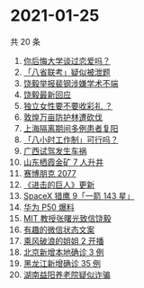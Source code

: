 # 2021-01-25

共 20 条

<!-- BEGIN -->
<!-- 最后更新时间 Mon Jan 25 2021 15:59:02 GMT+0800 (CST) -->
1. [你后悔大学谈过恋爱吗？](https://www.zhihu.com/search?q=后悔大学谈恋爱吗)
1. [「八省联考」疑似被泄题](https://www.zhihu.com/search?q=八省联考)
1. [饶毅举报裴钢涉嫌学术不端](https://www.zhihu.com/search?q=饶毅)
1. [饶毅最新回应](https://www.zhihu.com/search?q=饶毅)
1. [独立女性要不要收彩礼 ？](https://www.zhihu.com/search?q=奇葩说)
1. [敦煌万亩防护林遭砍伐](https://www.zhihu.com/search?q=敦煌)
1. [上海隔离期间多例患者复阳](https://www.zhihu.com/search?q=上海疫情)
1. [「八小时工作制」可行吗？](https://www.zhihu.com/search?q=八小时工作制)
1. [广西试驾发生车祸](https://www.zhihu.com/search?q=广西车祸)
1. [山东栖霞金矿 7 人升井](https://www.zhihu.com/search?q=山东金矿)
1. [赛博朋克 2077](https://www.zhihu.com/search?q=赛博朋克2077)
1. [《进击的巨人》更新](https://www.zhihu.com/search?q=进击的巨人最终季)
1. [SpaceX 猎鹰 9「一箭 143 星」](https://www.zhihu.com/search?q=猎鹰九号)
1. [华为 P50 爆料](https://www.zhihu.com/search?q=华为p50)
1. [ MIT 教授张曙光致信饶毅](https://www.zhihu.com/search?q=饶毅裴刚)
1. [有趣的微信状态文案](https://www.zhihu.com/search?q=微信状态)
1. [乘风破浪的姐姐 2 开播](https://www.zhihu.com/search?q=乘风破浪的姐姐第二季)
1. [北京新增本地确诊 3 例](https://www.zhihu.com/search?q=北京新增)
1. [黑龙江新增确诊 35 例](https://www.zhihu.com/search?q=黑龙江新增)
1. [湖南益阳养老院疑似诈骗](https://www.zhihu.com/search?q=养老院诈骗)
<!-- END -->
